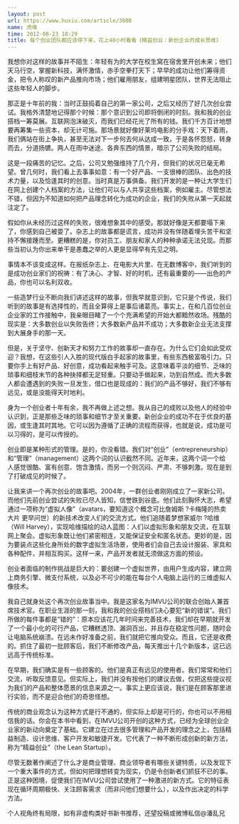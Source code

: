 ```yaml
---
layout: post
url: https://www.huxiu.com/article/3008
name: 虎嗅
time: 2012-08-23 18:29
title: 每个创业团队都应该停下来，花上48小时看看《精益创业：新创企业的成长思维》
---
```

我想你对这样的故事并不陌生：年轻有为的大学在校生窝在宿舍里开创未来；他们天马行空，掌握新科技，满怀激情，赤手空拳打天下；早早的成功让他们筹得资金，把令人称叹的新产品推向市场；他们雇用朋友，组建明星团队，世界无法阻止这些年轻人的脚步。

那正是十年前的我：当时正鼓捣着自己的第一家公司，之后又经历了好几次创业尝试。我格外清楚地记得那个时候：那个意识到公司即将倒闭的时刻。我和我的创业搭档一筹莫展。互联网泡沫破灭，而我们已经花光了所有的钱。我们千方百计地想要再筹集一些资本，却无计可施。那场景就好像好莱坞电影的分手戏：天下着雨，我们俩站在街上争执，甚至无法对下一步何去何从达成一致，于是各怀怨怒，转身而去，分道扬镳。两人在雨中迷途、各奔东西的情景，暗示了公司失败的结局。

这是一段痛苦的记忆。之后，公司又勉强维持了几个月，但我们的状况已毫无希望。曾几何时，我们看上去事事如意：有一个好产品、一支很棒的团队、出色的技术力量，以及恰逢其时的创意。当时真是万事俱备。我们开发的是一种让大学生们在网上创建个人档案的方法，让他们可以与人共享这些档案，例如雇主。尽管想法不错，但因为不知道如何把产品理念转化为成功的企业，我们的失败从第一天起就注定了。

假如你从未经历过这样的失败，很难想象其中的感受。那就好像是天都要塌下来了，你感到自己被耍了。杂志上的故事都是谎言，成功并没有伴随着埋头苦干和坚持不懈接踵而至。更糟糕的是，你对员工、朋友和家人的种种承诺无法兑现。而那些当初认为你出来单干是愚蠢之举的人更是显得早有先见之明。

事情本不该变成这样。在报纸杂志上、在电影大片里、在无数博客中，我们听到的是成功创业家们的祝祷：有了决心、才智、好的时机，还有最重要的——出色的产品，你也可以名利双收。

一些造梦行业不断向我们讲述这样的故事，但我早就意识到，它只是个传说，我们听到的故事是有选择性的，而且全算得上是事后诸葛亮。事实上，在和几百位创业企业家的工作接触中，我亲眼目睹了一个个充满希望的开始大都黯然收场。残酷的现实是：大多数创业以失败告终；大多数新产品并不成功；大多数新企业无法支撑到大展身手的那一天。

但是，关于坚守、创新天才和努力工作的故事却一直存在。为什么它们会如此受欢迎？我想，在这些引人入胜的现代版白手起家的故事里，有些东西极富吸引力。只要你手上有好产品、好创意，成功看起来触手可及。这意味着平淡的细节、乏味的琐事和细枝末节的各种抉择都无足轻重。只要动手做起来，功到自然成。而大多数人都会遭遇到的失败一旦发生，借口也是现成的：我们的产品不够好，我们不够有远见，或是没能得天时地利。

身为一个创业者十年有余，我不再做上述之想。我从自己的成败以及他人的经验中认识到，正是那些乏味的琐事和细节才至关重要。新创企业的成功不在于优良的基因，或生逢其时其地。它可以因为遵循了正确的流程而获得，也就是说，成功是可以习得的，是可以传授的。

创业即是某种形式的管理。是的，你没看错。我们对“创业”（entrepreneurship）和“管理”（management）这两个词的认识截然不同。近年来，这两个词一个给人感觉很酷、富有创意、饱含激情，而另一个则沉闷、严肃、不够刺激。现在是到了打破成见的时候了。

让我来讲一个再次创业的故事吧。2004年，一群创业者刚刚成立了一家新公司。而他们先前创业尝试的失败已尽人皆知，信誉跌到谷底。他们此刻胸怀大志，希望通过一项称为“虚拟人像”（avatars，要知道这个概念可比詹姆斯 ?卡梅隆的热卖大片 更早问世）的新技术改变人们的交流方式。他们追随着梦想家威尔 ?哈维（Will Harvey），实现哈维描绘的动人蓝图：人们以虚拟形象和朋友交流，在互联网上聚会。虚拟形象既让他们紧密相连，又能保证安全和匿名状态。更妙的是，因为要装点这些化身所处的数字虚拟生活场景，使用者们会自己去设计服装、家具和各种配件，并相互购买。这样一来，产品开发者就无须做这方面的预设。

创业者面临的制作挑战是巨大的：要创建一个虚拟世界，由用户生成内容，建立网上商务引擎、微支付系统，以及必不可少的能在每台个人电脑上运行的三维虚拟人像技术。

我自己就身处这个再次创业故事当中。我是这家名为IMVU公司的联合创始人兼首席技术官。在职业生涯的那一刻，我和我的创业搭档们决心要犯“新的错误”。我们所做的每件事都是“错的”：原本应该花几年时间来完善技术，我们却在早期就开发了一个最小化的可行产品，它糟糕透顶、漏洞百出，并且存在稳定性问题，随时会让电脑系统崩溃。在远未作好准备之前，我们就把它推向受众。而且，它还是收费的。抓住了最初一批顾客后，我们不断修改产品，每天推出十几个新版本，这已远远高于传统标准。

在早期，我们确实是有一些顾客的。他们是真正有远见的使用者。我们常常和他们交流，听取反馈意见。但实际上，我们并没有按他们的建议去做，仅把这些提议视为我们的产品和整体愿景的信息来源之一。事实上更应该说，我们是在顾客那里进行实验，而不是迎合他们的奇思怪想。

传统的商业观念认为这种方式是行不通的，但实际上却是可行的，你也可以不用相信我的话。你会在本书中看到，在IMVU公司开创的这种方式，已经为全球创业企业家的新动向奠定了基础。它建立在过去很多管理和产品开发的理念之上，包括精益制造、设计思维、客户开发和敏捷开发。它代表了一种不断形成创新的新方法，称为“精益创业”（the Lean Startup）。

尽管无数著作阐述了什么才是商业管理、商业领导者有哪些关键特质，以及发现下一个重大事件的方式，但如何把理想转变为现实，仍是令创新者们抓狂不已的事。正是这种困境，促使我们在IMVU公司尝试使用了一种激进的新方式。它的特征表现在循环周期极快、关注顾客需求（而非问他们想要什么），以及作出决定的科学方法。

个人视角终有局限，如有非虚构类好书新书推荐，还望投稿或微博私信@潘乱兄

